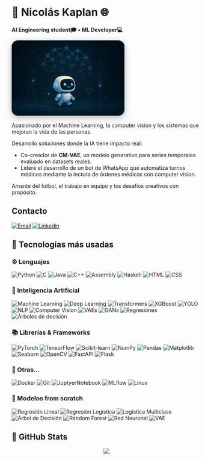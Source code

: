   # 🤖 Nicolás Kaplan 🌐

**AI Engineering student🎓 • ML Developer💻** 

<a href="https://igijon.netlify.app/" target="_blank">
  <img src="./imagenes/banner.png" alt="Banner" style="height: 200px; width: auto; border-radius: 1rem; box-shadow: 0 5px 18px rgba(0,0,0,0.3);" />
</a>


</p>

Apasionado por el Machine Learning, la computer vision y los sistemas que mejoran la vida de las personas.

Desarrollo soluciones donde la IA tiene impacto real:
- Co-creador de **CM-VAE**, un modelo generativo para series temporales evaluado en datasets reales.
- Lideré el desarrollo de un bot de WhatsApp que automatiza turnos médicos mediante la lectura de órdenes médicas con computer vision.

Amante del fútbol, el trabajo en equipo y los desafíos creativos con propósito.
## Contacto

[![Email](https://img.shields.io/badge/Mail-D14836?style=for-the-badge&logo=gmail&logoColor=white)](mailto:nicokaplan2005@gmail.com)
[![Linkedin](https://img.shields.io/badge/Linkedin-%230A66C2?style=for-the-badge)](www.linkedin.com/in/nicokaplan)


## 🚀 Tecnologías más usadas

### ⚙️ Lenguajes
![Python](https://img.shields.io/badge/Python-FFD43B?style=for-the-badge&logo=python&logoColor=306998)
![C](https://img.shields.io/badge/C-00599C?style=for-the-badge&logo=c&logoColor=white)
![Java](https://img.shields.io/badge/Java-007396?style=for-the-badge&logo=java&logoColor=white)
![C++](https://img.shields.io/badge/C%2B%2B-00599C?style=for-the-badge&logo=c%2B%2B&logoColor=white)
![Assembly](https://img.shields.io/badge/Assembly-%23555555?style=for-the-badge)
![Haskell](https://img.shields.io/badge/Haskell-%235D4F85?style=for-the-badge&logo=Haskell)
![HTML](https://img.shields.io/badge/HTML-E34F26?style=for-the-badge&logo=html&logoColor=white)
![CSS](https://img.shields.io/badge/CSS-1572B6?style=for-the-badge&logo=css&logoColor=white)

### 🤖 Inteligencia Artificial
![Machine Learning](https://img.shields.io/badge/Machine%20Learning-0A66C2?style=for-the-badge&logo=scikit-learn&logoColor=white)
![Deep Learning](https://img.shields.io/badge/Deep%20Learning-EE4C2C?style=for-the-badge&logo=PyTorch&logoColor=white)
![Transformers](https://img.shields.io/badge/Transformers-ffcc00?style=for-the-badge&logo=HuggingFace&logoColor=black)
![XGBoost](https://img.shields.io/badge/XGBoost-0099B4?style=for-the-badge)
![YOLO](https://img.shields.io/badge/YOLO-111111?style=for-the-badge)
![NLP](https://img.shields.io/badge/NLP-8E44AD?style=for-the-badge)
![Computer Vision](https://img.shields.io/badge/Computer%20Vision-264653?style=for-the-badge&logo=OpenCV&logoColor=white)
![VAEs](https://img.shields.io/badge/VAE-4A90E2?style=for-the-badge)
![GANs](https://img.shields.io/badge/GANs-E91E63?style=for-the-badge)
![Regresiones](https://img.shields.io/badge/Regresiones-3498DB?style=for-the-badge)
![Árboles de decisión](https://img.shields.io/badge/Árboles-27AE60?style=for-the-badge)
### 📚  Librerías & Frameworks 

![PyTorch](https://img.shields.io/badge/PyTorch-EE4C2C?style=for-the-badge&logo=PyTorch&logoColor=white)
![TensorFlow](https://img.shields.io/badge/TensorFlow-FF6F00?style=for-the-badge&logo=TensorFlow&logoColor=white)
![Scikit-learn](https://img.shields.io/badge/scikit--learn-F7931E?style=for-the-badge&logo=scikit-learn&logoColor=white)
![NumPy](https://img.shields.io/badge/NumPy-013243?style=for-the-badge&logo=numpy&logoColor=white)
![Pandas](https://img.shields.io/badge/Pandas-150458?style=for-the-badge&logo=pandas&logoColor=white)
![Matplotlib](https://img.shields.io/badge/Matplotlib-11557C?style=for-the-badge)
![Seaborn](https://img.shields.io/badge/Seaborn-0e4a67?style=for-the-badge)
![OpenCV](https://img.shields.io/badge/OpenCV-5C3EE8?style=for-the-badge&logo=OpenCV&logoColor=white)
![FastAPI](https://img.shields.io/badge/FastAPI-009688?style=for-the-badge&logo=fastapi&logoColor=white)
![Flask](https://img.shields.io/badge/Flask-000000?style=for-the-badge&logo=flask&logoColor=white)


### 🔧 Otras...

![Docker](https://img.shields.io/badge/Docker-2CA5E0?style=for-the-badge&logo=docker&logoColor=white)
![Git](https://img.shields.io/badge/Git-%23f73400?style=for-the-badge&logo=Git)
![JuptyerNotebook](https://img.shields.io/badge/Jupyter-%23ffb200?style=for-the-badge&logo=Jupyter)
![MLflow](https://img.shields.io/badge/MLflow-%2300e426?style=for-the-badge&logo=Mlflow)
![Linux](https://img.shields.io/badge/Linux-FCC624?style=for-the-badge&logo=linux&logoColor=black)

### 🧩 Modelos from scratch

![Regresión Lineal](https://img.shields.io/badge/Regresión%20Lineal-1E8449?style=for-the-badge)
![Regresión Logística](https://img.shields.io/badge/Regresión%20Logística-117864?style=for-the-badge)
![Logística Multiclase](https://img.shields.io/badge/Multiclase%20Softmax-148F77?style=for-the-badge)
![Árbol de Decisión](https://img.shields.io/badge/Árbol%20de%20Decisión-229954?style=for-the-badge)
![Random Forest](https://img.shields.io/badge/Random%20Forest-28B463?style=for-the-badge)
![Red Neuronal](https://img.shields.io/badge/Red%20Neuronal-2ECC71?style=for-the-badge)
![VAE](https://img.shields.io/badge/VAE-45B39D?style=for-the-badge)


## 📌 GitHub Stats
<p align="center">
<a href="https://github.com/Nicokaplan2005">
  <img height="180em" src="https://github-readme-stats-eight-theta.vercel.app/api?username=Nicokaplan2005&show_icons=true&theme=algolia&include_all_commits=true&count_private=true"/>
</a>
</p>

<!--
**Nicokaplan2005/Nicokaplan2005** is a ✨ _special_ ✨ repository because its `README.md` (this file) appears on your GitHub profile.

Here are some ideas to get you started:

- 🔭 I’m currently working on ...
- 🌱 I’m currently learning ...
- 👯 I’m looking to collaborate on ...
- 🤔 I’m looking for help with ...
- 💬 Ask me about ...
- 📫 How to reach me: ...
- 😄 Pronouns: ...
- ⚡ Fun fact: ...
-->
